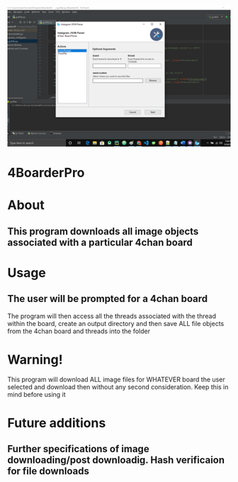 ![alt text](b2020pic.png)

# 4BoarderPro

# About

## This program downloads all image objects associated with a particular 4chan board

# Usage

## The user will be prompted for a 4chan board

The program will then access all the threads associated with the thread within the board, create an output directory and then save ALL file objects from the 4chan board and threads into the folder

# Warning!
This program will download ALL image files for WHATEVER board the user selected and download then without any second consideration. Keep this in mind before using it

# Future additions

## Further specifications of image downloading/post downloadig. Hash verificaion for file downloads
